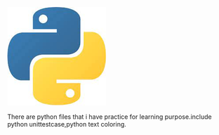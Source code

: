 ![python pratice](Python.jpeg)


There are python files that i have practice for learning purpose.include python unittestcase,python text coloring.
